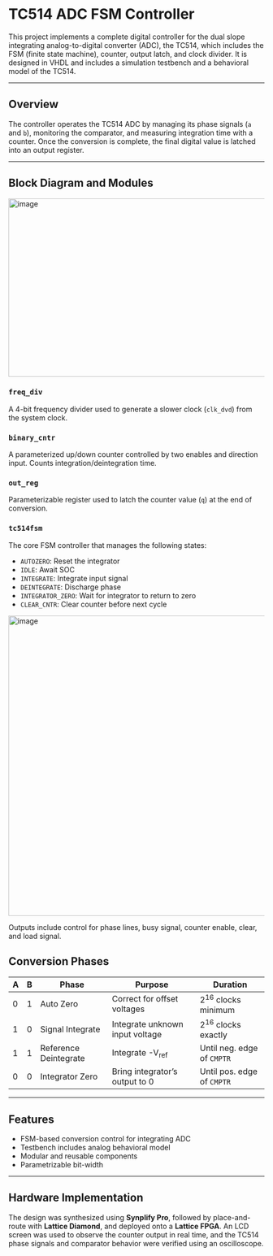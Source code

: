 # TC514 ADC FSM Controller

This project implements a complete digital controller for the dual slope integrating analog-to-digital converter (ADC), the TC514, which includes the FSM (finite state machine), counter, output latch, and clock divider. It is designed in VHDL and includes a simulation testbench and a behavioral model of the TC514.

---

## Overview

The controller operates the TC514 ADC by managing its phase signals (`a` and `b`), monitoring the comparator, and measuring integration time with a counter. Once the conversion is complete, the final digital value is latched into an output register.

---

## Block Diagram and Modules

<img width="822" height="351" alt="image" src="https://github.com/user-attachments/assets/3c2912e1-eda9-40a9-b6fe-f79bbb6817f0" />

### `freq_div`
A 4-bit frequency divider used to generate a slower clock (`clk_dvd`) from the system clock.

### `binary_cntr`
A parameterized up/down counter controlled by two enables and direction input. Counts integration/deintegration time.

### `out_reg`
Parameterizable register used to latch the counter value (`q`) at the end of conversion.

### `tc514fsm`
The core FSM controller that manages the following states:
- `AUTOZERO`: Reset the integrator
- `IDLE`: Await SOC
- `INTEGRATE`: Integrate input signal
- `DEINTEGRATE`: Discharge phase
- `INTEGRATOR_ZERO`: Wait for integrator to return to zero
- `CLEAR_CNTR`: Clear counter before next cycle

<img width="574" height="591" alt="image" src="https://github.com/user-attachments/assets/506cd705-f07f-49ff-bf67-7765127e03f6" />


Outputs include control for phase lines, busy signal, counter enable, clear, and load signal.

## Conversion Phases

| A | B | Phase              | Purpose                                | Duration                         |
|---|---|--------------------|----------------------------------------|----------------------------------|
| 0 | 1 | Auto Zero          | Correct for offset voltages            | 2<sup>16</sup> clocks minimum    |
| 1 | 0 | Signal Integrate   | Integrate unknown input voltage        | 2<sup>16</sup> clocks exactly    |
| 1 | 1 | Reference Deintegrate | Integrate -V<sub>ref</sub>          | Until neg. edge of `CMPTR`       |
| 0 | 0 | Integrator Zero    | Bring integrator’s output to 0         | Until pos. edge of `CMPTR`       |

---
## Features

- FSM-based conversion control for integrating ADC
- Testbench includes analog behavioral model
- Modular and reusable components
- Parametrizable bit-width 
---
## Hardware Implementation

The design was synthesized using **Synplify Pro**, followed by place-and-route with **Lattice Diamond**, and deployed onto a **Lattice FPGA**. An LCD screen was used to observe the counter output in real time, and the TC514 phase signals and comparator behavior were verified using an oscilloscope.
